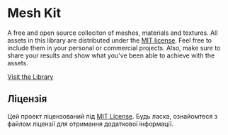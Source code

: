 
<h1>Mesh Kit</h1>

A free and open source colleciton of meshes, materials and textures. All assets in this library are distributed under the <a href="https://github.com/Kellojo/Mesh-Kit-Library/blob/main/LICENSE" target="_blank">MIT license</a>. Feel free to include them in your personal or commercial projects. Also, make sure to share your results and show what you've been able to achieve with the assets.


<a href="https://kellojo.github.io/Mesh-Kit/">Visit the Library</a>

## Ліцензія

Цей проект ліцензований під [MIT License](LICENSE). Будь ласка, ознайомтеся з файлом ліцензії для отримання додаткової інформації.
